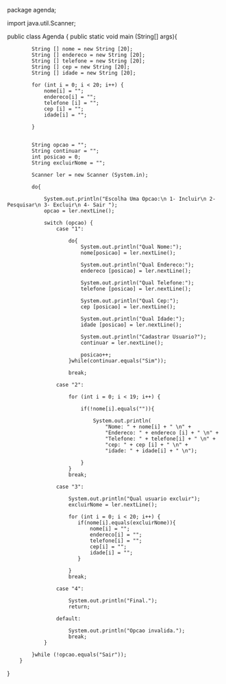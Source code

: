 package agenda;

import java.util.Scanner;

public class Agenda {
          public static void main (String[] args){
            
            String [] nome = new String [20];
            String [] endereco = new String [20];
            String [] telefone = new String [20];
            String [] cep = new String [20];
            String [] idade = new String [20];
            
            for (int i = 0; i < 20; i++) {
                nome[i] = "";
                endereco[i] = "";
                telefone [i] = "";
                cep [i] = "";
                idade[i] = "";
                
            }
            
            
            String opcao = "";
            String continuar = "";
            int posicao = 0;
            String excluirNome = "";
            
            Scanner ler = new Scanner (System.in);
                 
            do{
                
                System.out.println("Escolha Uma Opcao:\n 1- Incluir\n 2- Pesquisar\n 3- Excluir\n 4- Sair ");
                opcao = ler.nextLine();
                
                switch (opcao) {
                    case "1":
                        
                        do{
                            System.out.println("Qual Nome:");
                            nome[posicao] = ler.nextLine();
                            
                            System.out.println("Qual Endereco:");
                            endereco [posicao] = ler.nextLine();
                            
                            System.out.println("Qual Telefone:");
                            telefone [posicao] = ler.nextLine();
                            
                            System.out.println("Qual Cep:");
                            cep [posicao] = ler.nextLine();
                            
                            System.out.println("Qual Idade:");
                            idade [posicao] = ler.nextLine();
                            
                            System.out.println("Cadastrar Usuario?");
                            continuar = ler.nextLine();
                            
                            posicao++;
                        }while(continuar.equals("Sim"));
                        
                        break;
                    
                    case "2":
                        
                        for (int i = 0; i < 19; i++) {
                            
                            if(!nome[i].equals("")){
                                
                                System.out.println(
                                    "Nome: " + nome[i] + " \n" +
                                    "Endereco: " + endereco [i] + " \n" +
                                    "Telefone: " + telefone[i] + " \n" +
                                    "cep: " + cep [i] + " \n" + 
                                    "idade: " + idade[i] + " \n");
                                
                            }    
                        }
                        break;
                        
                    case "3":
                        
                        System.out.println("Qual usuario excluir");
                        excluirNome = ler.nextLine();
                        
                        for (int i = 0; i < 20; i++) {
                           if(nome[i].equals(excluirNome)){
                               nome[i] = "";
                               endereco[i] = "";
                               telefone[i] = "";
                               cep[i] = "";
                               idade[i] = "";
                           }
                            
                        }
                        break;
                        
                    case "4":
                        
                        System.out.println("Final.");
                        return;
                    
                    default:
                        
                        System.out.println("Opcao invalida.");
                        break;
                }
                
            }while (!opcao.equals("Sair"));
        }
}
